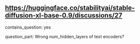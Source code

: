 ## https://huggingface.co/stabilityai/stable-diffusion-xl-base-0.9/discussions/27

contains_question: yes

question_part: Wrong num_hidden_layers of text encoders?